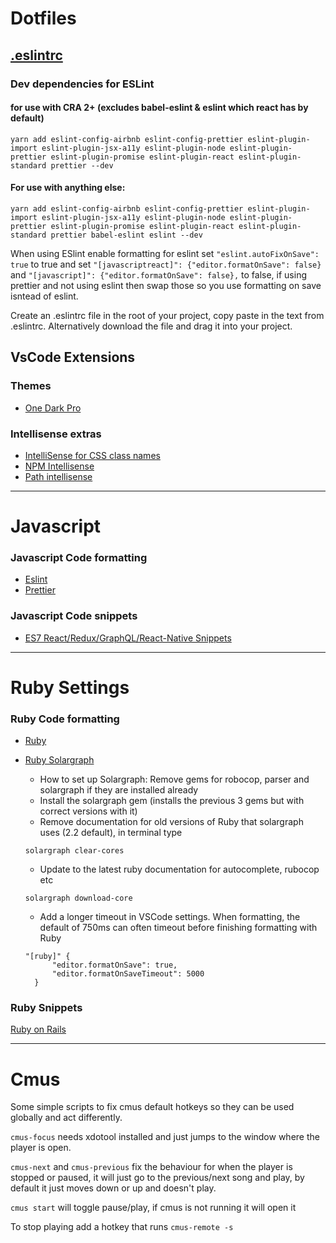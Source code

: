 # Dotfiles

## [.eslintrc](.eslintrc)

### Dev dependencies for ESLint

#### for use with CRA 2+ (excludes babel-eslint & eslint which react has by default)

```
yarn add eslint-config-airbnb eslint-config-prettier eslint-plugin-import eslint-plugin-jsx-a11y eslint-plugin-node eslint-plugin-prettier eslint-plugin-promise eslint-plugin-react eslint-plugin-standard prettier --dev
```

#### For use with anything else:
```
yarn add eslint-config-airbnb eslint-config-prettier eslint-plugin-import eslint-plugin-jsx-a11y eslint-plugin-node eslint-plugin-prettier eslint-plugin-promise eslint-plugin-react eslint-plugin-standard prettier babel-eslint eslint --dev
```

When using ESlint enable formatting for eslint set `"eslint.autoFixOnSave": true` to true and set `"[javascriptreact]": {"editor.formatOnSave": false}` and `"[javascript]": {"editor.formatOnSave": false},` to false, if using prettier and not using eslint then swap those so you use formatting on save isntead of eslint.

Create an .eslintrc file in the root of your project, copy paste in the text from .eslintrc.
Alternatively download the file and drag it into your project.

## VsCode Extensions

### Themes

- [One Dark Pro](https://marketplace.visualstudio.com/items?itemName=zhuangtongfa.Material-theme)

### Intellisense extras

- [IntelliSense for CSS class names](https://marketplace.visualstudio.com/items?itemName=Zignd.html-css-class-completion)
- [NPM Intellisense](https://marketplace.visualstudio.com/items?itemName=christian-kohler.npm-intellisense)
- [Path intellisense](https://marketplace.visualstudio.com/items?itemName=christian-kohler.path-intellisense)

---

# Javascript

### Javascript Code formatting

- [Eslint](https://marketplace.visualstudio.com/items?itemName=dbaeumer.vscode-eslint)
- [Prettier ](https://marketplace.visualstudio.com/items?itemName=esbenp.prettier-vscode)

### Javascript Code snippets

- [ES7 React/Redux/GraphQL/React-Native Snippets](https://marketplace.visualstudio.com/items?itemName=dsznajder.es7-react-js-snippets)

---

# Ruby Settings

### Ruby Code formatting

- [Ruby](https://marketplace.visualstudio.com/items?itemName=rebornix.Ruby)
- [Ruby Solargraph](https://marketplace.visualstudio.com/items?itemName=castwide.solargraph)

  - How to set up Solargraph: Remove gems for robocop, parser and solargraph if they are installed already
  - Install the solargraph gem (installs the previous 3 gems but with correct versions with it)
  - Remove documentation for old versions of Ruby that solargraph uses (2.2 default), in terminal type

  ```
  solargraph clear-cores
  ```

  - Update to the latest ruby documentation for autocomplete, rubocop etc

  ```
  solargraph download-core
  ```

  - Add a longer timeout in VSCode settings. When formatting, the default of 750ms can often timeout before finishing formatting with Ruby

  ```
  "[ruby]" {
        "editor.formatOnSave": true,
        "editor.formatOnSaveTimeout": 5000
    }
  ```

### Ruby Snippets

[Ruby on Rails](https://marketplace.visualstudio.com/items?itemName=hridoy.rails-snippets)

---

# Cmus

Some simple scripts to fix cmus default hotkeys so they can be used globally and act differently.

`cmus-focus` needs xdotool installed and just jumps to the window where the player is open.

`cmus-next` and `cmus-previous` fix the behaviour for when the player is stopped or paused, it will just go to the previous/next song and play, by default it just moves down or up and doesn't play.

`cmus start` will toggle pause/play, if cmus is not running it will open it

To stop playing add a hotkey that runs `cmus-remote -s`
